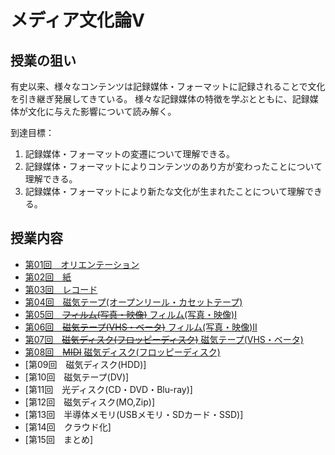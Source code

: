 # メディア文化論V

## 授業の狙い

有史以来、様々なコンテンツは記録媒体・フォーマットに記録されることで文化を引き継ぎ発展してきている。
様々な記録媒体の特徴を学ぶとともに、記録媒体が文化に与えた影響について読み解く。

到達目標：
1. 記録媒体・フォーマットの変遷について理解できる。
2. 記録媒体・フォーマットによりコンテンツのあり方が変わったことについて理解できる。
3. 記録媒体・フォーマットにより新たな文化が生まれたことについて理解できる。




## 授業内容

- [第01回　オリエンテーション](./mct5_01.md)
- [第02回　紙](./mct5_02.md)
- [第03回　レコード](./mct5_03.md)
- [第04回　磁気テープ(オープンリール・カセットテープ)](./mct5_04.md)
- [第05回　~~フィルム(写真・映像)~~ フィルム(写真・映像)I](mct5_05.md)
- [第06回　~~磁気テープ(VHS・ベータ)~~  フィルム(写真・映像)II](./mct5_06.md)
- [第07回　~~磁気ディスク(フロッピーディスク)~~ 磁気テープ(VHS・ベータ)](./mct5_07.md)
- [第08回　~~MIDI~~ 磁気ディスク(フロッピーディスク)](./mct5_08.md)
- [第09回　磁気ディスク(HDD)]
- [第10回　磁気テープ(DV)]
- [第11回　光ディスク(CD・DVD・Blu-ray)]
- [第12回　磁気ディスク(MO,Zip)]
- [第13回　半導体メモリ(USBメモリ・SDカード・SSD)]
- [第14回　クラウド化]
- [第15回　まとめ]

